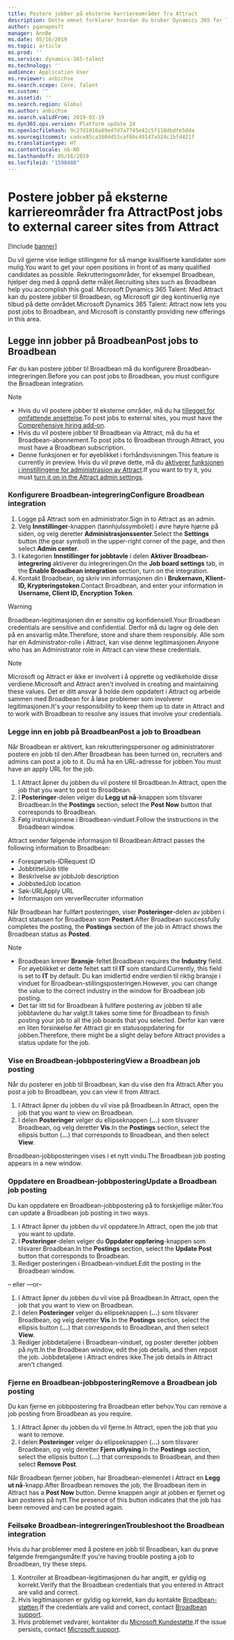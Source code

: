 ```yaml
---
title: Postere jobber på eksterne karriereområder fra Attract
description: Dette emnet forklarer hvordan du bruker Dynamics 365 for Talent - Attract til å postere jobber til eksterne områder for rekruttering
author: pganapmsft
manager: AnnBe
ms.date: 05/16/2019
ms.topic: article
ms.prod: ''
ms.service: dynamics-365-talent
ms.technology: ''
audience: Application User
ms.reviewer: anbichse
ms.search.scope: Core, Talent
ms.custom: ''
ms.assetid: ''
ms.search.region: Global
ms.author: anbichse
ms.search.validFrom: 2019-03-19
ms.dyn365.ops.version: Platform update 24
ms.openlocfilehash: 9c27d1810a89ed7d7a7745e41c5f118dbdfe5dda
ms.sourcegitcommit: cadce85ca3004d53caf6bc49147a524c1bfd421f
ms.translationtype: HT
ms.contentlocale: nb-NO
ms.lasthandoff: 05/16/2019
ms.locfileid: "1590488"
---
```

# <a name="post-jobs-to-external-career-sites-from-attract"></a><span data-ttu-id="3bb5e-103">Postere jobber på eksterne karriereområder fra Attract</span><span class="sxs-lookup"><span data-stu-id="3bb5e-103">Post jobs to external career sites from Attract</span></span>

[!include [banner](../includes/banner.md)]

<span data-ttu-id="3bb5e-104">Du vil gjerne vise ledige stillingene for så mange kvalifiserte kandidater som mulig.</span><span class="sxs-lookup"><span data-stu-id="3bb5e-104">You want to get your open positions in front of as many qualified candidates as possible.</span></span> <span data-ttu-id="3bb5e-105">Rekrutteringsområder, for eksempel Broadbean, hjelper deg med å oppnå dette målet.</span><span class="sxs-lookup"><span data-stu-id="3bb5e-105">Recruiting sites such as Broadbean help you accomplish this goal.</span></span> <span data-ttu-id="3bb5e-106">Microsoft Dynamics 365 Talent: Med Attract kan du postere jobber til Broadbean, og Microsoft gir deg kontinuerlig nye tilbud på dette området.</span><span class="sxs-lookup"><span data-stu-id="3bb5e-106">Microsoft Dynamics 365 Talent: Attract now lets you post jobs to Broadbean, and Microsoft is constantly providing new offerings in this area.</span></span>

## <a name="post-jobs-to-broadbean"></a><span data-ttu-id="3bb5e-107">Legge inn jobber på Broadbean</span><span class="sxs-lookup"><span data-stu-id="3bb5e-107">Post jobs to Broadbean</span></span>

<span data-ttu-id="3bb5e-108">Før du kan postere jobber til Broadbean må du konfigurere Broadbean-integreringen.</span><span class="sxs-lookup"><span data-stu-id="3bb5e-108">Before you can post jobs to Broadbean, you must configure the Broadbean integration.</span></span>

> [!NOTE]
> - <span data-ttu-id="3bb5e-109">Hvis du vil postere jobber til eksterne områder, må du ha [tillegget for omfattende ansettelse](https://docs.microsoft.com/dynamics365/unified-operations/talent/attract-comprehensive-hiring).</span><span class="sxs-lookup"><span data-stu-id="3bb5e-109">To post jobs to external sites, you must have the [Comprehensive hiring add-on](https://docs.microsoft.com/dynamics365/unified-operations/talent/attract-comprehensive-hiring).</span></span>
> - <span data-ttu-id="3bb5e-110">Hvis du vil postere jobber til Broadbean via Attract, må du ha et Broadbean-abonnement.</span><span class="sxs-lookup"><span data-stu-id="3bb5e-110">To post jobs to Broadbean through Attract, you must have a Broadbean subscription.</span></span>
> - <span data-ttu-id="3bb5e-111">Denne funksjonen er for øyeblikket i forhåndsvisningen.</span><span class="sxs-lookup"><span data-stu-id="3bb5e-111">This feature is currently in preview.</span></span> <span data-ttu-id="3bb5e-112">Hvis du vil prøve dette, må du [aktiverer funksjonen i innstillingene for administrasjon av Attract](https://docs.microsoft.com/dynamics365/unified-operations/talent/access-preview-feature).</span><span class="sxs-lookup"><span data-stu-id="3bb5e-112">If you want to try it, you must [turn it on in the Attract admin settings](https://docs.microsoft.com/dynamics365/unified-operations/talent/access-preview-feature).</span></span>

### <a name="configure-broadbean-integration"></a><span data-ttu-id="3bb5e-113">Konfigurere Broadbean-integrering</span><span class="sxs-lookup"><span data-stu-id="3bb5e-113">Configure Broadbean integration</span></span>

1. <span data-ttu-id="3bb5e-114">Logge på Attract som en administrator.</span><span class="sxs-lookup"><span data-stu-id="3bb5e-114">Sign in to Attract as an admin.</span></span>
2. <span data-ttu-id="3bb5e-115">Velg **Innstillinger**-knappen (tannhjulssymbolet) i øvre høyre hjørne på siden, og velg deretter **Administrasjonssenter**.</span><span class="sxs-lookup"><span data-stu-id="3bb5e-115">Select the **Settings** button (the gear symbol) in the upper-right corner of the page, and then select **Admin center**.</span></span>
3. <span data-ttu-id="3bb5e-116">I kategorien **Innstillinger for jobbtavle** i delen **Aktiver Broadbean-integrering** aktiverer du integreringen.</span><span class="sxs-lookup"><span data-stu-id="3bb5e-116">On the **Job board settings** tab, in the **Enable Broadbean integration** section, turn on the integration.</span></span>
4. <span data-ttu-id="3bb5e-117">Kontakt Broadbean, og skriv inn informasjonen din i **Brukernavn, Klient-ID, Krypteringstoken**.</span><span class="sxs-lookup"><span data-stu-id="3bb5e-117">Contact Broadbean, and enter your information in **Username, Client ID, Encryption Token**.</span></span>

> [!WARNING]
> <span data-ttu-id="3bb5e-118">Broadbean-legitimasjonen din er sensitiv og konfidensiell.</span><span class="sxs-lookup"><span data-stu-id="3bb5e-118">Your Broadbean credentials are sensitive and confidential.</span></span> <span data-ttu-id="3bb5e-119">Derfor må du lagre og dele den på en ansvarlig måte.</span><span class="sxs-lookup"><span data-stu-id="3bb5e-119">Therefore, store and share them responsibly.</span></span> <span data-ttu-id="3bb5e-120">Alle som har en Administrator-rolle i Attract, kan vise denne legitimasjonen.</span><span class="sxs-lookup"><span data-stu-id="3bb5e-120">Anyone who has an Administrator role in Attract can view these credentials.</span></span>

> [!NOTE]
> <span data-ttu-id="3bb5e-121">Microsoft og Attract er ikke er involvert i å opprette og vedlikeholde disse verdiene.</span><span class="sxs-lookup"><span data-stu-id="3bb5e-121">Microsoft and Attract aren't involved in creating and maintaining these values.</span></span> <span data-ttu-id="3bb5e-122">Det er ditt ansvar å holde dem oppdatert i Attract og arbeide sammen med Broadbean for å løse problemer som involverer legitimasjonen.</span><span class="sxs-lookup"><span data-stu-id="3bb5e-122">It's your responsibility to keep them up to date in Attract and to work with Broadbean to resolve any issues that involve your credentials.</span></span>

### <a name="post-a-job-to-broadbean"></a><span data-ttu-id="3bb5e-123">Legge inn en jobb på Broadbean</span><span class="sxs-lookup"><span data-stu-id="3bb5e-123">Post a job to Broadbean</span></span>

<span data-ttu-id="3bb5e-124">Når Broadbean er aktivert, kan rekrutteringspersoner og administratorer postere en jobb til den.</span><span class="sxs-lookup"><span data-stu-id="3bb5e-124">After Broadbean has been turned on, recruiters and admins can post a job to it.</span></span> <span data-ttu-id="3bb5e-125">Du må ha en URL-adresse for jobben.</span><span class="sxs-lookup"><span data-stu-id="3bb5e-125">You must have an apply URL for the job.</span></span>

1. <span data-ttu-id="3bb5e-126">I Attract åpner du jobben du vil postere til Broadbean.</span><span class="sxs-lookup"><span data-stu-id="3bb5e-126">In Attract, open the job that you want to post to Broadbean.</span></span>
2. <span data-ttu-id="3bb5e-127">I **Posteringer**-delen velger du **Legg ut nå**-knappen som tilsvarer Broadbean.</span><span class="sxs-lookup"><span data-stu-id="3bb5e-127">In the **Postings** section, select the **Post Now** button that corresponds to Broadbean.</span></span>
3. <span data-ttu-id="3bb5e-128">Følg instruksjonene i Broadbean-vinduet.</span><span class="sxs-lookup"><span data-stu-id="3bb5e-128">Follow the instructions in the Broadbean window.</span></span>

<span data-ttu-id="3bb5e-129">Attract sender følgende informasjon til Broadbean:</span><span class="sxs-lookup"><span data-stu-id="3bb5e-129">Attract passes the following information to Broadbean:</span></span>

- <span data-ttu-id="3bb5e-130">Forespørsels-ID</span><span class="sxs-lookup"><span data-stu-id="3bb5e-130">Request ID</span></span>
- <span data-ttu-id="3bb5e-131">Jobbtittel</span><span class="sxs-lookup"><span data-stu-id="3bb5e-131">Job title</span></span>
- <span data-ttu-id="3bb5e-132">Beskrivelse av jobb</span><span class="sxs-lookup"><span data-stu-id="3bb5e-132">Job description</span></span>
- <span data-ttu-id="3bb5e-133">Jobbsted</span><span class="sxs-lookup"><span data-stu-id="3bb5e-133">Job location</span></span>
- <span data-ttu-id="3bb5e-134">Søk-URL</span><span class="sxs-lookup"><span data-stu-id="3bb5e-134">Apply URL</span></span>
- <span data-ttu-id="3bb5e-135">Informasjon om verver</span><span class="sxs-lookup"><span data-stu-id="3bb5e-135">Recruiter information</span></span>

<span data-ttu-id="3bb5e-136">Når Broadbean har fullført posteringen, viser **Posteringer**-delen av jobben i Attract statusen for Broadbean som **Postert**.</span><span class="sxs-lookup"><span data-stu-id="3bb5e-136">After Broadbean successfully completes the posting, the **Postings** section of the job in Attract shows the Broadbean status as **Posted**.</span></span>

> [!NOTE]
> - <span data-ttu-id="3bb5e-137">Broadbean krever **Bransje**-feltet.</span><span class="sxs-lookup"><span data-stu-id="3bb5e-137">Broadbean requires the **Industry** field.</span></span> <span data-ttu-id="3bb5e-138">For øyeblikket er dette feltet satt til **IT** som standard.</span><span class="sxs-lookup"><span data-stu-id="3bb5e-138">Currently, this field is set to **IT** by default.</span></span> <span data-ttu-id="3bb5e-139">Du kan imidlertid endre verdien til riktig bransje i vinduet for Broadbean-stillingsposteringen.</span><span class="sxs-lookup"><span data-stu-id="3bb5e-139">However, you can change the value to the correct industry in the window for Broadbean job posting.</span></span>
> - <span data-ttu-id="3bb5e-140">Det tar litt tid for Broadbean å fullføre postering av jobben til alle jobbtavlene du har valgt.</span><span class="sxs-lookup"><span data-stu-id="3bb5e-140">It takes some time for Broadbean to finish posting your job to all the job boards that you selected.</span></span> <span data-ttu-id="3bb5e-141">Derfor kan være en liten forsinkelse før Attract gir en statusoppdatering for jobben.</span><span class="sxs-lookup"><span data-stu-id="3bb5e-141">Therefore, there might be a slight delay before Attract provides a status update for the job.</span></span>

### <a name="view-a-broadbean-job-posting"></a><span data-ttu-id="3bb5e-142">Vise en Broadbean-jobbpostering</span><span class="sxs-lookup"><span data-stu-id="3bb5e-142">View a Broadbean job posting</span></span>

<span data-ttu-id="3bb5e-143">Når du posterer en jobb til Broadbean, kan du vise den fra Attract.</span><span class="sxs-lookup"><span data-stu-id="3bb5e-143">After you post a job to Broadbean, you can view it from Attract.</span></span>

1. <span data-ttu-id="3bb5e-144">I Attract åpner du jobben du vil vise på Broadbean.</span><span class="sxs-lookup"><span data-stu-id="3bb5e-144">In Attract, open the job that you want to view on Broadbean.</span></span>
2. <span data-ttu-id="3bb5e-145">I delen **Posteringer** velger du ellipseknappen (**...**) som tilsvarer Broadbean, og velg deretter **Vis**.</span><span class="sxs-lookup"><span data-stu-id="3bb5e-145">In the **Postings** section, select the ellipsis button (**...**) that corresponds to Broadbean, and then select **View**.</span></span>

<span data-ttu-id="3bb5e-146">Broadbean-jobbposteringen vises i et nytt vindu.</span><span class="sxs-lookup"><span data-stu-id="3bb5e-146">The Broadbean job posting appears in a new window.</span></span>

### <a name="update-a-broadbean-job-posting"></a><span data-ttu-id="3bb5e-147">Oppdatere en Broadbean-jobbpostering</span><span class="sxs-lookup"><span data-stu-id="3bb5e-147">Update a Broadbean job posting</span></span>

<span data-ttu-id="3bb5e-148">Du kan oppdatere en Broadbean-jobbpostering på to forskjellige måter.</span><span class="sxs-lookup"><span data-stu-id="3bb5e-148">You can update a Broadbean job posting in two ways.</span></span>

1. <span data-ttu-id="3bb5e-149">I Attract åpner du jobben du vil oppdatere.</span><span class="sxs-lookup"><span data-stu-id="3bb5e-149">In Attract, open the job that you want to update.</span></span>
2. <span data-ttu-id="3bb5e-150">I **Posteringer**-delen velger du **Oppdater oppføring**-knappen som tilsvarer Broadbean.</span><span class="sxs-lookup"><span data-stu-id="3bb5e-150">In the **Postings** section, select the **Update Post** button that corresponds to Broadbean.</span></span>
3. <span data-ttu-id="3bb5e-151">Rediger posteringen i Broadbean-vinduet.</span><span class="sxs-lookup"><span data-stu-id="3bb5e-151">Edit the posting in the Broadbean window.</span></span>

<span data-ttu-id="3bb5e-152">– eller –</span><span class="sxs-lookup"><span data-stu-id="3bb5e-152">–or–</span></span>

1. <span data-ttu-id="3bb5e-153">I Attract åpner du jobben du vil vise på Broadbean.</span><span class="sxs-lookup"><span data-stu-id="3bb5e-153">In Attract, open the job that you want to view on Broadbean.</span></span>
2. <span data-ttu-id="3bb5e-154">I delen **Posteringer** velger du ellipseknappen (**...**) som tilsvarer Broadbean, og velg deretter **Vis**.</span><span class="sxs-lookup"><span data-stu-id="3bb5e-154">In the **Postings** section, select the ellipsis button (**...**) that corresponds to Broadbean, and then select **View**.</span></span>
3. <span data-ttu-id="3bb5e-155">Rediger jobbdetaljene i Broadbean-vinduet, og poster deretter jobben på nytt.</span><span class="sxs-lookup"><span data-stu-id="3bb5e-155">In the Broadbean window, edit the job details, and then repost the job.</span></span> <span data-ttu-id="3bb5e-156">Jobbdetaljene i Attract endres ikke.</span><span class="sxs-lookup"><span data-stu-id="3bb5e-156">The job details in Attract aren't changed.</span></span>

### <a name="remove-a-broadbean-job-posting"></a><span data-ttu-id="3bb5e-157">Fjerne en Broadbean-jobbpostering</span><span class="sxs-lookup"><span data-stu-id="3bb5e-157">Remove a Broadbean job posting</span></span>

<span data-ttu-id="3bb5e-158">Du kan fjerne en jobbpostering fra Broadbean etter behov.</span><span class="sxs-lookup"><span data-stu-id="3bb5e-158">You can remove a job posting from Broadbean as you require.</span></span>

1. <span data-ttu-id="3bb5e-159">I Attract åpner du jobben du vil fjerne.</span><span class="sxs-lookup"><span data-stu-id="3bb5e-159">In Attract, open the job that you want to remove.</span></span>
2. <span data-ttu-id="3bb5e-160">I delen **Posteringer** velger du ellipseknappen (**...**) som tilsvarer Broadbean, og velg deretter **Fjern utlysing**.</span><span class="sxs-lookup"><span data-stu-id="3bb5e-160">In the **Postings** section, select the ellipsis button (**...**) that corresponds to Broadbean, and then select **Remove Post**.</span></span>

<span data-ttu-id="3bb5e-161">Når Broadbean fjerner jobben, har Broadbean-elementet i Attract en **Legg ut nå**-knapp.</span><span class="sxs-lookup"><span data-stu-id="3bb5e-161">After Broadbean removes the job, the Broadbean item in Attract has a **Post Now** button.</span></span> <span data-ttu-id="3bb5e-162">Denne knappen angir at jobben er fjernet og kan posteres på nytt.</span><span class="sxs-lookup"><span data-stu-id="3bb5e-162">The presence of this button indicates that the job has been removed and can be posted again.</span></span>

### <a name="troubleshoot-the-broadbean-integration"></a><span data-ttu-id="3bb5e-163">Feilsøke Broadbean-integreringen</span><span class="sxs-lookup"><span data-stu-id="3bb5e-163">Troubleshoot the Broadbean integration</span></span>

<span data-ttu-id="3bb5e-164">Hvis du har problemer med å postere en jobb til Broadbean, kan du prøve følgende fremgangsmåte:</span><span class="sxs-lookup"><span data-stu-id="3bb5e-164">If you're having trouble posting a job to Broadbean, try these steps.</span></span>

1. <span data-ttu-id="3bb5e-165">Kontroller at Broadbean-legitimasjonen du har angitt, er gyldig og korrekt.</span><span class="sxs-lookup"><span data-stu-id="3bb5e-165">Verify that the Broadbean credentials that you entered in Attract are valid and correct.</span></span>
2. <span data-ttu-id="3bb5e-166">Hvis legitimasjonen er gyldig og korrekt, kan du kontakte [Broadbean-støtten](https://www.broadbean.com/resources/support/).</span><span class="sxs-lookup"><span data-stu-id="3bb5e-166">If the credentials are valid and correct, contact [Broadbean support](https://www.broadbean.com/resources/support/).</span></span>
3. <span data-ttu-id="3bb5e-167">Hvis problemet vedvarer, kontakter du [Microsoft Kundestøtte](./talent-support.md).</span><span class="sxs-lookup"><span data-stu-id="3bb5e-167">If the issue persists, contact [Microsoft support](./talent-support.md).</span></span>
